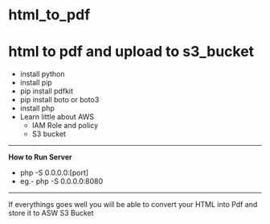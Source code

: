 # html_to_pdf
html to pdf and upload to s3_bucket
==============================================================
- install python
- install pip
- pip install pdfkit
- pip install boto or boto3 
- install php 
- Learn little about AWS 
  - IAM Role and policy
  - S3 bucket
------------------------------------------------------------------------------------
  **How to Run Server**
- php -S 0.0.0.0:[port] 
- eg.- php -S 0.0.0.0:8080

------------------------------------------------------------------------------
If everythings goes well you will be able to convert your HTML into Pdf and store it to ASW S3 Bucket
